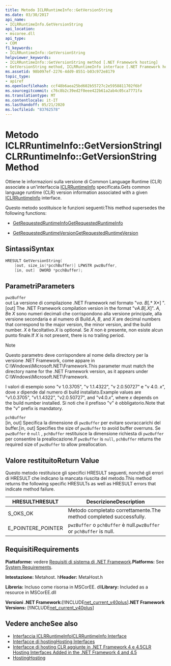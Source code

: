 ```yaml
---
title: Metodo ICLRRuntimeInfo::GetVersionString
ms.date: 03/30/2017
api_name:
- ICLRRuntimeInfo.GetVersionString
api_location:
- mscoree.dll
api_type:
- COM
f1_keywords:
- ICLRRuntimeInfo::GetVersionString
helpviewer_keywords:
- ICLRRuntimeInfo::GetVersionString method [.NET Framework hosting]
- GetVersionString method, ICLRRuntimeInfo interface [.NET Framework hosting]
ms.assetid: 98b097ef-2276-4dd9-8551-b03c972e8179
topic_type:
- apiref
ms.openlocfilehash: ccf48b6aea25bd602b55727c2e5958811702f6bf
ms.sourcegitcommit: c76c8b2c39ed2f0eee422b61a2ab4c05ca7771fa
ms.translationtype: MT
ms.contentlocale: it-IT
ms.lasthandoff: 05/21/2020
ms.locfileid: "83762578"
---
```

# <a name="iclrruntimeinfogetversionstring-method"></a><span data-ttu-id="1866e-102">Metodo ICLRRuntimeInfo::GetVersionString</span><span class="sxs-lookup"><span data-stu-id="1866e-102">ICLRRuntimeInfo::GetVersionString Method</span></span>
<span data-ttu-id="1866e-103">Ottiene le informazioni sulla versione di Common Language Runtime (CLR) associate a un'interfaccia [ICLRRuntimeInfo](iclrruntimeinfo-interface.md) specificata.</span><span class="sxs-lookup"><span data-stu-id="1866e-103">Gets common language runtime (CLR) version information associated with a given [ICLRRuntimeInfo](iclrruntimeinfo-interface.md) interface.</span></span>  
  
 <span data-ttu-id="1866e-104">Questo metodo sostituisce le funzioni seguenti:</span><span class="sxs-lookup"><span data-stu-id="1866e-104">This method supersedes the following functions:</span></span>  
  
- [<span data-ttu-id="1866e-105">GetRequestedRuntimeInfo</span><span class="sxs-lookup"><span data-stu-id="1866e-105">GetRequestedRuntimeInfo</span></span>](getrequestedruntimeinfo-function.md)  
  
- [<span data-ttu-id="1866e-106">GetRequestedRuntimeVersion</span><span class="sxs-lookup"><span data-stu-id="1866e-106">GetRequestedRuntimeVersion</span></span>](getrequestedruntimeversion-function.md)  
  
## <a name="syntax"></a><span data-ttu-id="1866e-107">Sintassi</span><span class="sxs-lookup"><span data-stu-id="1866e-107">Syntax</span></span>  
  
```cpp  
HRESULT GetVersionString(  
    [out, size_is(*pcchBuffer)] LPWSTR pwzBuffer,  
    [in, out]  DWORD *pcchBuffer);  
```  
  
## <a name="parameters"></a><span data-ttu-id="1866e-108">Parametri</span><span class="sxs-lookup"><span data-stu-id="1866e-108">Parameters</span></span>  
 `pwzBuffer`  
 <span data-ttu-id="1866e-109">out La versione di compilazione .NET Framework nel formato "v*a*. *B*[.\* X\*] ".</span><span class="sxs-lookup"><span data-stu-id="1866e-109">[out] The .NET Framework compilation version in the format "v*A*.*B*[.*X*]".</span></span> <span data-ttu-id="1866e-110">*A*, *B*e *X* sono numeri decimali che corrispondono alla versione principale, alla versione secondaria e al numero di Build.</span><span class="sxs-lookup"><span data-stu-id="1866e-110">*A*, *B*, and *X* are decimal numbers that correspond to the major version, the minor version, and the build number.</span></span> <span data-ttu-id="1866e-111">*X* è facoltativo.</span><span class="sxs-lookup"><span data-stu-id="1866e-111">*X* is optional.</span></span> <span data-ttu-id="1866e-112">Se *X* non è presente, non esiste alcun punto finale.</span><span class="sxs-lookup"><span data-stu-id="1866e-112">If *X* is not present, there is no trailing period.</span></span>  
  
> [!NOTE]
> <span data-ttu-id="1866e-113">Questo parametro deve corrispondere al nome della directory per la versione .NET Framework, come appare in C:\Windows\Microsoft.NET\Framework.</span><span class="sxs-lookup"><span data-stu-id="1866e-113">This parameter must match the directory name for the .NET Framework version, as it appears under C:\Windows\Microsoft.NET\Framework.</span></span>  
  
 <span data-ttu-id="1866e-114">I valori di esempio sono "v 1.0.3705", "v 1.1.4322", "v 2.0.50727" e "v 4.0. *x*", dove *x* dipende dal numero di build installato.</span><span class="sxs-lookup"><span data-stu-id="1866e-114">Example values are "v1.0.3705", "v1.1.4322", "v2.0.50727", and "v4.0.*x*", where *x* depends on the build number installed.</span></span> <span data-ttu-id="1866e-115">Si noti che il prefisso "v" è obbligatorio.</span><span class="sxs-lookup"><span data-stu-id="1866e-115">Note that the "v" prefix is mandatory.</span></span>  
  
 `pchBuffer`  
 <span data-ttu-id="1866e-116">[in, out] Specifica la dimensione di `pwzBuffer` per evitare sovraccarichi del buffer.</span><span class="sxs-lookup"><span data-stu-id="1866e-116">[in, out] Specifies the size of `pwzBuffer` to avoid buffer overruns.</span></span> <span data-ttu-id="1866e-117">Se `pwzBuffer` è `null` , `pchBuffer` restituisce la dimensione richiesta di `pwzBuffer` per consentire la preallocazione.</span><span class="sxs-lookup"><span data-stu-id="1866e-117">If `pwzBuffer` is `null`, `pchBuffer` returns the required size of `pwzBuffer` to allow preallocation.</span></span>  
  
## <a name="return-value"></a><span data-ttu-id="1866e-118">Valore restituito</span><span class="sxs-lookup"><span data-stu-id="1866e-118">Return Value</span></span>  
 <span data-ttu-id="1866e-119">Questo metodo restituisce gli specifici HRESULT seguenti, nonché gli errori di HRESULT che indicano la mancata riuscita del metodo.</span><span class="sxs-lookup"><span data-stu-id="1866e-119">This method returns the following specific HRESULTs as well as HRESULT errors that indicate method failure.</span></span>  
  
|<span data-ttu-id="1866e-120">HRESULT</span><span class="sxs-lookup"><span data-stu-id="1866e-120">HRESULT</span></span>|<span data-ttu-id="1866e-121">Descrizione</span><span class="sxs-lookup"><span data-stu-id="1866e-121">Description</span></span>|  
|-------------|-----------------|  
|<span data-ttu-id="1866e-122">S_OK</span><span class="sxs-lookup"><span data-stu-id="1866e-122">S_OK</span></span>|<span data-ttu-id="1866e-123">Metodo completato correttamente.</span><span class="sxs-lookup"><span data-stu-id="1866e-123">The method completed successfully.</span></span>|  
|<span data-ttu-id="1866e-124">E_POINTER</span><span class="sxs-lookup"><span data-stu-id="1866e-124">E_POINTER</span></span>|<span data-ttu-id="1866e-125">`pwzBuffer` o `pchBuffer` è null.</span><span class="sxs-lookup"><span data-stu-id="1866e-125">`pwzBuffer` or `pchBuffer` is null.</span></span>|  
  
## <a name="requirements"></a><span data-ttu-id="1866e-126">Requisiti</span><span class="sxs-lookup"><span data-stu-id="1866e-126">Requirements</span></span>  
 <span data-ttu-id="1866e-127">**Piattaforme:** vedere [Requisiti di sistema di .NET Framework](../../get-started/system-requirements.md).</span><span class="sxs-lookup"><span data-stu-id="1866e-127">**Platforms:** See [System Requirements](../../get-started/system-requirements.md).</span></span>  
  
 <span data-ttu-id="1866e-128">**Intestazione:** Metahost. h</span><span class="sxs-lookup"><span data-stu-id="1866e-128">**Header:** MetaHost.h</span></span>  
  
 <span data-ttu-id="1866e-129">**Libreria:** Incluso come risorsa in MSCorEE. dll</span><span class="sxs-lookup"><span data-stu-id="1866e-129">**Library:** Included as a resource in MSCorEE.dll</span></span>  
  
 <span data-ttu-id="1866e-130">**Versioni .NET Framework:**[!INCLUDE[net_current_v40plus](../../../../includes/net-current-v40plus-md.md)]</span><span class="sxs-lookup"><span data-stu-id="1866e-130">**.NET Framework Versions:** [!INCLUDE[net_current_v40plus](../../../../includes/net-current-v40plus-md.md)]</span></span>  
  
## <a name="see-also"></a><span data-ttu-id="1866e-131">Vedere anche</span><span class="sxs-lookup"><span data-stu-id="1866e-131">See also</span></span>

- [<span data-ttu-id="1866e-132">Interfaccia ICLRRuntimeInfo</span><span class="sxs-lookup"><span data-stu-id="1866e-132">ICLRRuntimeInfo Interface</span></span>](iclrruntimeinfo-interface.md)
- [<span data-ttu-id="1866e-133">Interfacce di hosting</span><span class="sxs-lookup"><span data-stu-id="1866e-133">Hosting Interfaces</span></span>](hosting-interfaces.md)
- [<span data-ttu-id="1866e-134">Interfacce di hosting CLR aggiunte in .NET Framework 4 e 4.5</span><span class="sxs-lookup"><span data-stu-id="1866e-134">CLR Hosting Interfaces Added in the .NET Framework 4 and 4.5</span></span>](clr-hosting-interfaces-added-in-the-net-framework-4-and-4-5.md)
- [<span data-ttu-id="1866e-135">Hosting</span><span class="sxs-lookup"><span data-stu-id="1866e-135">Hosting</span></span>](index.md)
